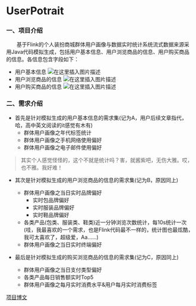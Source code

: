 # UserPotrait

### 一、项目介绍

&emsp;&emsp;基于Flink的个人装扮商城群体用户画像与数据实时统计系统流式数据来源采用Java代码模拟生成，包括用户基本信息、用户浏览商品的信息、用户购买商品的信息。各信息包含字段如下：

- 用户基本信息
![在这里插入图片描述](https://img-blog.csdnimg.cn/20210403010134997.png?x-oss-process=image/watermark,type_ZmFuZ3poZW5naGVpdGk,shadow_10,text_aHR0cHM6Ly9ibG9nLmNzZG4ubmV0L3FxXzQ0OTkyNTU5,size_16,color_FFFFFF,t_70)
- 用户浏览商品的信息
![在这里插入图片描述](https://img-blog.csdnimg.cn/2021040301024376.png?x-oss-process=image/watermark,type_ZmFuZ3poZW5naGVpdGk,shadow_10,text_aHR0cHM6Ly9ibG9nLmNzZG4ubmV0L3FxXzQ0OTkyNTU5,size_16,color_FFFFFF,t_70)
- 用户购买商品的信息
![在这里插入图片描述](https://img-blog.csdnimg.cn/20210403010311270.png?x-oss-process=image/watermark,type_ZmFuZ3poZW5naGVpdGk,shadow_10,text_aHR0cHM6Ly9ibG9nLmNzZG4ubmV0L3FxXzQ0OTkyNTU5,size_16,color_FFFFFF,t_70)

### 二、需求介绍
- 首先是针对模拟生成的用户基本信息的需求集(记为A，用户后续文章指代，哈，高中英文阅读的it感觉有木有)
	- 群体用户画像之年代标签统计
	- 群体用户画像之手机网络使用偏好
	- 群体用户画像之电子邮件使用偏好
> 其实个人感觉怪怪的，这个不就是统计吗？害，就酱紫吧，无伤大雅。哎，也不雅。我好难！

- 其次是针对模拟生成的用户浏览商品的信息的需求集(记为B，原因同上)
	-	群体用户画像之当日实时品牌偏好
		-	实时包品牌偏好
		-	实时服装品牌偏好
		-	实时鞋品牌偏好
	-	各类产品(包类、服装类、鞋类)近一分钟浏览次数统计，每10s统计一次(哇，我最喜欢的一个需求，也是Flink代码最不一样的，统计图也最炫酷，我可太喜欢了，超级爱，Aa......)
	-	群体用户画像之当日实时终端偏好

- 最后是针对模拟生成的购买浏览商品的信息的需求集(记为C，原因同上)
	- 群体用户画像之当日支付类型偏好
	- 各类产品每日销售额实时Top5
	- 群体用户画像之每月实时消费水平&用户每月实时消费标签


[项目博文](https://blog.csdn.net/qq_44992559/category_10944129.html)
